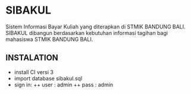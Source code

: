 SIBAKUL
=======

Sistem Informasi Bayar Kuliah yang diterapkan di STMIK BANDUNG BALI.  
SIBAKUL dibangun berdasarkan kebutuhan informasi tagihan bagi mahasiswa STMIK BANDUNG BALI.

INSTALATION
-----------
+ install CI versi 3
+ import database sibakul.sql
+ sign in:
	++ user : admin
	++ pass : admin

